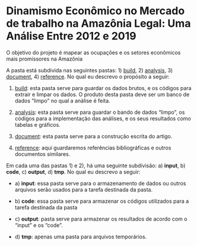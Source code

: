# Dinamismo Econômico no Mercado de trabalho na Amazônia Legal: Uma Análise Entre 2012 e 2019

O objetivo do projeto é mapear as ocupações e os setores econômicos mais promissores na Amazônia

A pasta está subdivida nas seguintes pastas: 1) [build](./build), 2) [analysis](./analysis), 3) [document](./document), 4) [reference](./reference). No qual eu descrevo o propósito a seguir:

1)  [build](./build): esta pasta serve para guardar os dados brutos, e os códigos para extrair e limpar os dados. O produto desta pasta deve ser um banco de dados “limpo” no qual a análise é feita.

2)  [analysis](./analysis): esta pasta serve para guardar o bando de dados “limpo”, os códigos para a implementação das análises, e os seus resultados como tabelas e gráficos.

3)  [document](./document): esta pasta serve para a construção escrita do artigo.

4)  [reference](./reference): aqui guardaremos referências bibliográficas e outros documentos similares.

Em cada uma das pastas 1) e 2), há uma seguinte subdivisão: a) **input**, b) **code**, c) **output**, d) **tmp**. No qual eu descrevo a seguir:

* a) **input**: essa pasta serve para o armazenamento de dados ou outros arquivos serão usados para a tarefa destinada da pasta.

* b) **code**: essa pasta serve para armazenar os códigos utilizados para a tarefa destinada da pasta

* c) **output**: pasta serve para armazenar os resultados de acordo com o “input” e os “code”.

* d) **tmp**: apenas uma pasta para arquivos temporários.
